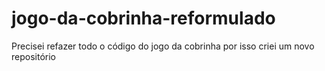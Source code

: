 # jogo-da-cobrinha-reformulado
Precisei refazer todo o código do jogo da cobrinha por isso criei um novo repositório
